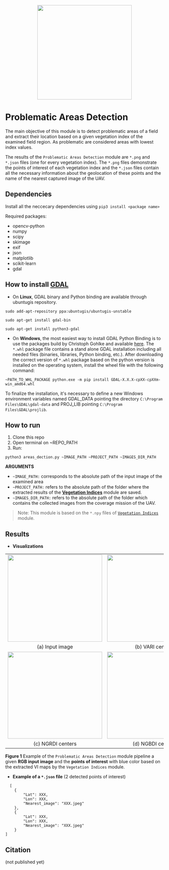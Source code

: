 <p align="center">
<img src="https://user-images.githubusercontent.com/77329407/105342573-3040e900-5be9-11eb-92df-7c09392b1e0c.png" width="300" />
  
# Problematic Areas Detection

<!-- This module detects problematic areas of a field and extracts their location based on a given vegetation index of the examined field region. As problematic are considered areas with lowest index values. -->

The main objective of this module is to detect problematic areas of a field and extract their location based on a given vegetation index of the examined field region. As problematic are considered areas with lowest index values. 

The results of the ```Problematic Areas Detection``` module are ```*.png``` and  ```*.json``` files (one for every vegetation index). The ```*.png``` files demonstrate the points of interest of each vegetation index and the ```*.json``` files contain all the necessary information about the geolocation of these points and the name of the nearest captured image of the UAV.

  
## Dependencies 
Install all the neccecary dependencies using ```pip3 install <package name>```
  
Required packages:
  * opencv-python
  * numpy
  * scipy  
  * skimage
  * exif 
  * json
  * matplotlib
  * scikit-learn
  * gdal

## How to install [GDAL](https://gdal.org)
* On **Linux**, GDAL binary and Python binding are available through ubuntugis repository. 
  
```sudo add-apt-repository ppa:ubuntugis/ubuntugis-unstable```
  
```sudo apt-get install gdal-bin```
  
```sudo apt-get install python3-gdal```
  
  
* On **Windows**, the most easiest way to install GDAL Python Binding is to use the packages build by Christoph Gohlke and available [here](https://www.lfd.uci.edu/~gohlke/pythonlibs/#gdal). The ```*.whl``` package file contains a stand alone GDAL installation including all needed files (binaries, libraries, Python 
binding, etc.). After downloading the correct version of ```*.whl``` package based on the python version is installed on the operating system, install the wheel file with the following command:

```
~PATH_TO_WHL_PACKAGE python.exe -m pip install GDAL-X.X.X-cpXX-cpXXm-win_amd64.whl
```
  
To finalize the installation, it's necessary to define a new Windows environment variables named GDAL_DATA pointing the directory ```C:\Program Files\GDAL\gdal-data``` and PROJ_LIB pointing ```C:\Program Files\GDAL\projlib```.

  
  
## How to run
  
1. Clone this repo
2. Open terminal on ~REPO_PATH
3. Run:
```
python3 areas_dection.py ~IMAGE_PATH ~PROJECT_PATH ~IMAGES_DIR_PATH
```
**ARGUMEΝTS**
  
  * ```~IMAGE_PATH:``` corresponds to the absolute path of the input image of the examined area
  * ```~PROJECT_PATH:``` refers to the absolute path of the folder where the extracted results of the [__Vegetation Indices__](https://github.com/CoFly-Project/Vegetation-Indices) module are saved.
  * ```~IMAGES_DIR_PATH:``` refers to the absolute path of the folder which contains the collected images from the coverage mission of the UAV.
  
  
<!-- The ```~IMAGE_PATH``` corresponds to the absolute path of the input image and the ```~PROJECT_PATH``` to the absolute path of the folder where the extracted results of the ```Vegetation Indices''' module are saved. The ```~IMAGES_DIR_PATH``` refers to the absolute path of the folder which contains the collected images from the coverage mission of the UAV. -->
  
> Note: This module is based on the ```*.npy``` files of [```Vegetation Indices```](https://github.com/CoFly-Project/Vegetation-Indices) module. 
  
  
## Results
  
  * **Visualizations**

  
  <table class="center">
   <tr class="center">
    <td><img src= "https://user-images.githubusercontent.com/80779522/136773402-d76cdbea-143c-42e4-9df9-10ec277c902a.png" align="center" width="300" height="276" /></td>
    <td><img src= "https://user-images.githubusercontent.com/80779522/136780438-3e6fc930-091e-45d6-b1bb-6022cdb0d541.png" align="center" width="300" height="276" /></td>
    <td><img src= "https://user-images.githubusercontent.com/80779522/136780429-a9aecdec-bc62-4504-a056-67bbcf8157d6.png" align="center" width="300" height="276" /></td>
   </tr>   
   <tr align="center">
    <td>(a) Input image</td>
    <td>(b) VARI centers</td>
    <td>(c) GLI centers</td>    
 
  </tr>  
  <tr class="center">
    <td><img src= "https://user-images.githubusercontent.com/80779522/136780437-0ae0b566-1cce-4640-9fd1-801efcf3a4a3.png" align="center" width="300" height="276" /></td>  
    <td><img src= "https://user-images.githubusercontent.com/80779522/136780432-c3a278d1-ef30-453c-8f88-d900b0d5a5e4.png" align="center" width="300" height="276" /></td>
  </tr>
  <tr align="center">
    <td>(c) NGRDI centers</td>    
    <td>(d) NGBDI centers</td>
  </tr>

</table>
  
  **Figure 1** Example of the ```Problematic Areas Detection``` module pipeline a given **RGB input image** and the **points of interest** with blue color based on the extracted VI maps by the ```Vegetation Indices``` module.
  
  
  


     
* **Example of a ```*.json``` file** (2 detected points of interest)
```
  [
    {
        "Lat": XXX,
        "Lon": XXX,
        "Nearest_image": "XXX.jpeg"
    },
    {
        "Lat": XXX,
        "Lon": XXX,
        "Nearest_image": "XXX.jpeg"
    }
]
```
  
## Citation
(not published yet)
